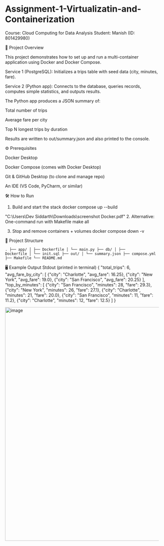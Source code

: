 # Assignment-1-Virtualizatin-and-Containerization

Course: Cloud Computing for Data Analysis
Student: Manish (ID: 801429980)

📌 Project Overview

This project demonstrates how to set up and run a multi-container application using Docker and Docker Compose.

Service 1 (PostgreSQL): Initializes a trips table with seed data (city, minutes, fare).

Service 2 (Python app): Connects to the database, queries records, computes simple statistics, and outputs results.

The Python app produces a JSON summary of:

Total number of trips

Average fare per city

Top N longest trips by duration

Results are written to out/summary.json and also printed to the console.

⚙️ Prerequisites

Docker Desktop

Docker Compose (comes with Docker Desktop)

Git & GitHub Desktop (to clone and manage repo)

An IDE (VS Code, PyCharm, or similar)

🛠️ How to Run
1. Build and start the stack
docker compose up --build

"C:\Users\Dev Siddarth\Downloads\screenshot Docker.pdf"
2. Alternative: One-command run with Makefile
make all

3. Stop and remove containers + volumes
docker compose down -v

📂 Project Structure

<code>.
├── app/
│ ├── Dockerfile
│ └── main.py
├── db/
│ ├── Dockerfile
│ └── init.sql
├── out/
│ └── summary.json
├── compose.yml
├── Makefile
└── README.md</code>

🖥️ Example Output
Stdout (printed in terminal)
{
  "total_trips": 6,
  "avg_fare_by_city": [
    {"city": "Charlotte", "avg_fare": 16.25},
    {"city": "New York", "avg_fare": 19.0},
    {"city": "San Francisco", "avg_fare": 20.25}
  ],
  "top_by_minutes": [
    {"city": "San Francisco", "minutes": 28, "fare": 29.3},
    {"city": "New York", "minutes": 26, "fare": 27.1},
    {"city": "Charlotte", "minutes": 21, "fare": 20.0},
    {"city": "San Francisco", "minutes": 11, "fare": 11.2},
    {"city": "Charlotte", "minutes": 12, "fare": 12.5}
  ]
}

<img width="1279" height="766" alt="image" src="https://github.com/user-attachments/assets/7edd7769-fee0-4478-9016-34998f057d9a" />
